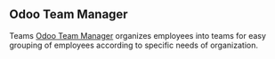 Odoo Team Manager
---------------------
Teams <a href="http://agilesolutionspk.com/odoo-team-manager">Odoo Team Manager</a> organizes employees into teams for easy grouping of employees according to specific needs of organization.
